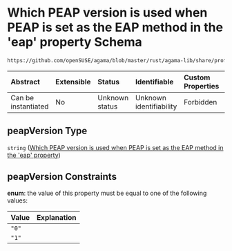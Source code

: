 # Which PEAP version is used when PEAP is set as the EAP method in the 'eap' property Schema

```txt
https://github.com/openSUSE/agama/blob/master/rust/agama-lib/share/profile.schema.json#/properties/network/properties/connections/items/properties/ieee-8021x/properties/peapVersion
```



| Abstract            | Extensible | Status         | Identifiable            | Custom Properties | Additional Properties | Access Restrictions | Defined In                                                          |
| :------------------ | :--------- | :------------- | :---------------------- | :---------------- | :-------------------- | :------------------ | :------------------------------------------------------------------ |
| Can be instantiated | No         | Unknown status | Unknown identifiability | Forbidden         | Allowed               | none                | [profile.schema.json\*](profile.schema.json "open original schema") |

## peapVersion Type

`string` ([Which PEAP version is used when PEAP is set as the EAP method in the 'eap' property](profile-properties-network-settings-properties-network-connections-to-be-defined-items-properties-ieee-8021x-eap-settings-properties-which-peap-version-is-used-when-peap-is-set-as-the-eap-method-in-the-eap-property.md))

## peapVersion Constraints

**enum**: the value of this property must be equal to one of the following values:

| Value | Explanation |
| :---- | :---------- |
| `"0"` |             |
| `"1"` |             |
